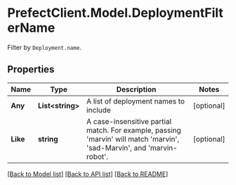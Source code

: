 # PrefectClient.Model.DeploymentFilterName
Filter by `Deployment.name`.

## Properties

Name | Type | Description | Notes
------------ | ------------- | ------------- | -------------
**Any** | **List&lt;string&gt;** | A list of deployment names to include | [optional] 
**Like** | **string** | A case-insensitive partial match. For example,  passing &#39;marvin&#39; will match &#39;marvin&#39;, &#39;sad-Marvin&#39;, and &#39;marvin-robot&#39;. | [optional] 

[[Back to Model list]](../README.md#documentation-for-models) [[Back to API list]](../README.md#documentation-for-api-endpoints) [[Back to README]](../README.md)

